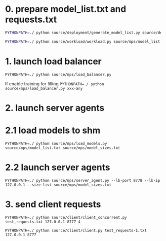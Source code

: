 # 0. prepare model_list.txt and requests.txt

``` bash
PYTHONPATH=./ python source/deployment/generate_model_list.py source/deployment/storage_list.txt source/deployment/model_list_seed.txt 10 source/mps/model_list.txt source/deployment/model_distribution_list.txt

PYTHONPATH=./ python source/workload/workload.py source/mps/model_list.txt 100 1 0.9 test_requests.txt
```

# 1. launch load balancer
`PYTHONPATH=./ python source/mps/load_balancer.py`

If enable training for filling
`PYTHONPATH=./ python source/mps/load_balancer.py xxx-any`

# 2. launch server agents
# 2.1 load models to shm
`PYTHONPATH=./ python source/mps/load_models.py source/mps/model_list.txt source/mps/model_sizes.txt`

# 2.2 launch server agents
`PYTHONPATH=./ python source/mps/server_agent.py --lb-port 8778 --lb-ip 127.0.0.1 --size-list source/mps/model_sizes.txt`

# 3. send client requests
```
PYTHONPATH=./ python source/client/client_concurrent.py test_requests.txt 127.0.0.1 8777 4

PYTHONPATH=./ python source/client/client.py test_requests-1.txt 127.0.0.1 8777
```